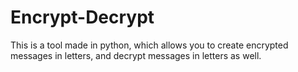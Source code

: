 # Encrypt-Decrypt
This is a tool made in python, which allows you to create encrypted messages in letters, and decrypt messages in letters as well.
